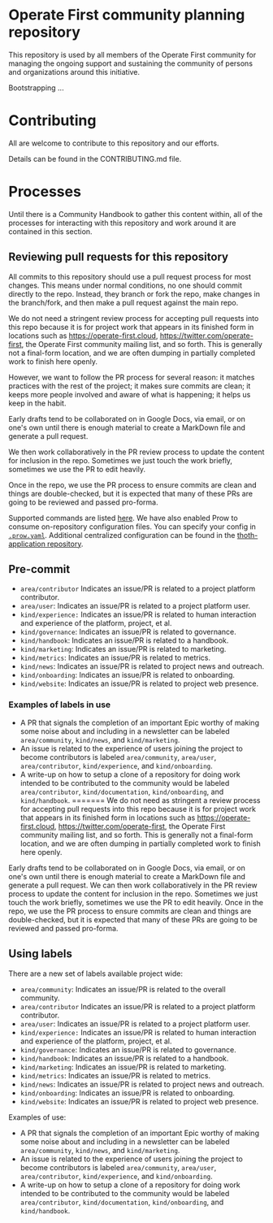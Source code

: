 # Operate First community planning repository

This repository is used by all members of the Operate First community for managing the ongoing support and sustaining the community of persons and organizations around this initiative.

Bootstrapping ...

# Contributing

All are welcome to contribute to this repository and our efforts.

Details can be found in the CONTRIBUTING.md file.

# Processes

Until there is a Community Handbook to gather this content within, all of the processes for interacting with this repository and work around it are contained in this section.

## Reviewing pull requests for this repository

All commits to this repository should use a pull request process for most changes.
This means under normal conditions, no one should commit directly to the repo.
Instead, they branch or fork the repo, make changes in the branch/fork, and then make a pull request against the main repo.

We do not need a stringent review process for accepting pull requests into this repo because it is for project work that appears in its finished form in locations such as https://operate-first.cloud, https://twitter.com/operate-first, the Operate First community mailing list, and so forth.
This is generally not a final-form location, and we are often dumping in partially completed work to finish here openly.

However, we want to follow the PR process for several reason:
it matches practices with the rest of the project;
it makes sure commits are clean;
it keeps more people involved and aware of what is happening;
it helps us keep in the habit.

Early drafts tend to be collaborated on in Google Docs, via email, or on one's own until there is enough material to create a MarkDown file and generate a pull request.

We then work collaboratively in the PR review process to update the content for inclusion in the repo.
Sometimes we just touch the work briefly, sometimes we use the PR to edit heavily.

Once in the repo, we use the PR process to ensure commits are clean and things are double-checked, but it is expected that many of these PRs are going to be reviewed and passed pro-forma.

Supported commands are listed [here](https://prow.operate-first.cloud/command-help). We have also enabled Prow to consume on-repository configuration files. You can specify your config in [`.prow.yaml`](.prow.yaml). Additional centralized configuration can be found in the [thoth-application repository](https://github.com/thoth-station/thoth-application/tree/master/prow/overlays/cnv-prod).

## Pre-commit

* `area/contributor` Indicates an issue/PR is related to a project platform contributor.
* `area/user`: Indicates an issue/PR is related to a project platform user.
* `kind/experience:` Indicates an issue/PR is related to human interaction and experience of the platform, project, et al.
* `kind/governance`: Indicates an issue/PR is related to governance.
* `kind/handbook`: Indicates an issue/PR is related to a handbook.
* `kind/marketing`: Indicates an issue/PR is related to marketing.
* `kind/metrics`: Indicates an issue/PR is related to metrics.
* `kind/news`: Indicates an issue/PR is related to project news and outreach.
* `kind/onboarding`: Indicates an issue/PR is related to onboarding.
* `kind/website`: Indicates an issue/PR is related to project web presence.

### Examples of labels in use

* A PR that signals the completion of an important Epic worthy of making some noise about and including in a newsletter can be labeled `area/community`, `kind/news`, and `kind/marketing`.
* An issue is related to the experience of users joining the project to become contributors is labeled `area/community`, `area/user`, `area/contributor`, `kind/experience`, and `kind/onboarding`.
* A write-up on how to setup a clone of a repository for doing work intended to be contributed to the community would be labeled `area/contributor`, `kind/documentation`, `kind/onboarding`, and `kind/handbook`.
=======
We do not need as stringent a review process for accepting pull requests into this repo because it is for project work that appears in its finished form in locations such as https://operate-first.cloud, https://twitter.com/operate-first, the Operate First community mailing list, and so forth. This is generally not a final-form location, and we are often dumping in partially completed work to finish here openly.

Early drafts tend to be collaborated on in Google Docs, via email, or on one's own until there is enough material to create a MarkDown file and generate a pull request. We can then work collaboratively in the PR review process to update the content for inclusion in the repo. Sometimes we just touch the work briefly, sometimes we use the PR to edit heavily. Once in the repo, we use the PR process to ensure commits are clean and things are double-checked, but it is expected that many of these PRs are going to be reviewed and passed pro-forma.

## Using labels

There are a new set of labels available project wide:

* `area/community`: Indicates an issue/PR is related to the overall community.
* `area/contributor` Indicates an issue/PR is related to a project platform contributor.
* `area/user`: Indicates an issue/PR is related to a project platform user.
* `kind/experience:` Indicates an issue/PR is related to human interaction and experience of the platform, project, et al.
* `kind/governance`: Indicates an issue/PR is related to governance.
* `kind/handbook`: Indicates an issue/PR is related to a handbook.
* `kind/marketing`: Indicates an issue/PR is related to marketing.
* `kind/metrics`: Indicates an issue/PR is related to metrics.
* `kind/news`: Indicates an issue/PR is related to project news and outreach.
* `kind/onboarding`: Indicates an issue/PR is related to onboarding.
* `kind/website`: Indicates an issue/PR is related to project web presence.

 Examples of use:

 * A PR that signals the completion of an important Epic worthy of making some noise about and including in a newsletter can be labeled `area/community`, `kind/news`, and `kind/marketing`.
 * An issue is related to the experience of users joining the project to become contributors is labeled `area/community`, `area/user`, `area/contributor`, `kind/experience`, and `kind/onboarding`.
 * A write-up on how to setup a clone of a repository for doing work intended to be contributed to the community would be labeled `area/contributor`, `kind/documentation`, `kind/onboarding`, and `kind/handbook`.   